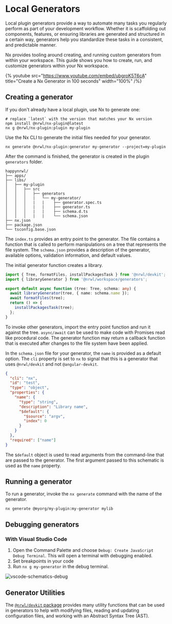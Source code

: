 # Local Generators

Local plugin generators provide a way to automate many tasks you regularly perform as part of your development workflow. Whether it is scaffolding out components, features, or ensuring libraries are generated and structured in a certain way, generators help you standardize these tasks in a consistent, and predictable manner.

Nx provides tooling around creating, and running custom generators from within your workspace. This guide shows you how to create, run, and customize generators within your Nx workspace.

{% youtube
src="https://www.youtube.com/embed/ubgroK5T6cA"
title="Create a Nx Generator in 100 seconds"
width="100%" /%}

## Creating a generator

If you don't already have a local plugin, use Nx to generate one:

```shell
# replace `latest` with the version that matches your Nx version
npm install @nrwl/nx-plugin@latest
nx g @nrwl/nx-plugin:plugin my-plugin
```

Use the Nx CLI to generate the initial files needed for your generator.

```shell
nx generate @nrwl/nx-plugin:generator my-generator --project=my-plugin
```

After the command is finished, the generator is created in the plugin `generators` folder.

```text
happynrwl/
├── apps/
├── libs/
│   ├── my-plugin
│   │   ├── src
│   │   │   ├── generators
│   │   │   |   └── my-generator/
│   │   │   |   |    ├── generator.spec.ts
│   │   │   |   |    ├── generator.ts
│   │   │   |   |    ├── schema.d.ts
│   │   │   |   |    └── schema.json
├── nx.json
├── package.json
└── tsconfig.base.json
```

The `index.ts` provides an entry point to the generator. The file contains a function that is called to perform manipulations on a tree that represents the file system.
The `schema.json` provides a description of the generator, available options, validation information, and default values.

The initial generator function creates a library.

```typescript
import { Tree, formatFiles, installPackagesTask } from '@nrwl/devkit';
import { libraryGenerator } from '@nrwl/workspace/generators';

export default async function (tree: Tree, schema: any) {
  await libraryGenerator(tree, { name: schema.name });
  await formatFiles(tree);
  return () => {
    installPackagesTask(tree);
  };
}
```

To invoke other generators, import the entry point function and run it against the tree. `async/await` can be used to make code with Promises read like procedural code. The generator function may return a callback function that is executed after changes to the file system have been applied.

In the `schema.json` file for your generator, the `name` is provided as a default option. The `cli` property is set to `nx` to signal that this is a generator that uses `@nrwl/devkit` and not `@angular-devkit`.

```json {% fileName="schema.json" %}
{
  "cli": "nx",
  "id": "test",
  "type": "object",
  "properties": {
    "name": {
      "type": "string",
      "description": "Library name",
      "$default": {
        "$source": "argv",
        "index": 0
      }
    }
  },
  "required": ["name"]
}
```

The `$default` object is used to read arguments from the command-line that are passed to the generator. The first argument passed to this schematic is used as the `name` property.

## Running a generator

To run a generator, invoke the `nx generate` command with the name of the generator.

```shell
nx generate @myorg/my-plugin:my-generator mylib
```

## Debugging generators

### With Visual Studio Code

1. Open the Command Palette and choose `Debug: Create JavaScript Debug Terminal`.
   This will open a terminal with debugging enabled.
2. Set breakpoints in your code
3. Run `nx g my-generator` in the debug terminal.

![vscode-schematics-debug](/shared/vscode-schematics-debug.png)

## Generator Utilities

The [`@nrwl/devkit` package](/devkit/index) provides many utility functions that can be used in generators to help with modifying files, reading and updating configuration files, and working with an Abstract Syntax Tree (AST).
